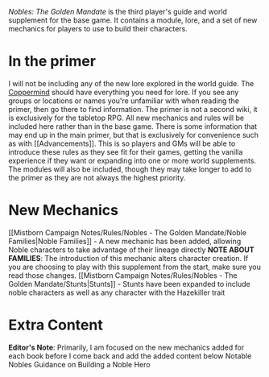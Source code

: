 _Nobles: The Golden Mandate_ is the third player's guide and world supplement for the base game. It contains a module, lore, and a set of new mechanics for players to use to build their characters.
# In the primer
I will not be including any of the new lore explored in the world guide. The [Coppermind](https://coppermind.net/wiki/Coppermind:Welcome) should have everything you need for lore. If you see any groups or locations or names you're unfamiliar with when reading the primer, then go there to find information. The primer is not a second wiki, it is exclusively for the tabletop RPG.
All new mechanics and rules will be included here rather than in the base game. There is some information that may end up in the main primer, but that is exclusively for convenience such as with [[Advancements]]. This is so players and GMs will be able to introduce these rules as they see fit for their games, getting the vanilla experience if they want or expanding into one or more world supplements.
The modules will also be included, though they may take longer to add to the primer as they are not always the highest priority.
# New Mechanics
[[Mistborn Campaign Notes/Rules/Nobles - The Golden Mandate/Noble Families|Noble Families]] - A new mechanic has been added, allowing Noble characters to take advantage of their lineage directly
    **NOTE ABOUT FAMILIES**: The introduction of this mechanic alters character creation. If you are choosing to play with this supplement from the start, make sure you read those changes.
[[Mistborn Campaign Notes/Rules/Nobles - The Golden Mandate/Stunts|Stunts]] - Stunts have been expanded to include noble characters as well as any character with the Hazekiller trait
# Extra Content
**Editor's Note**: Primarily, I am focused on the new mechanics added for each book before I come back and add the added content below
Notable Nobles
Guidance on Building a Noble Hero